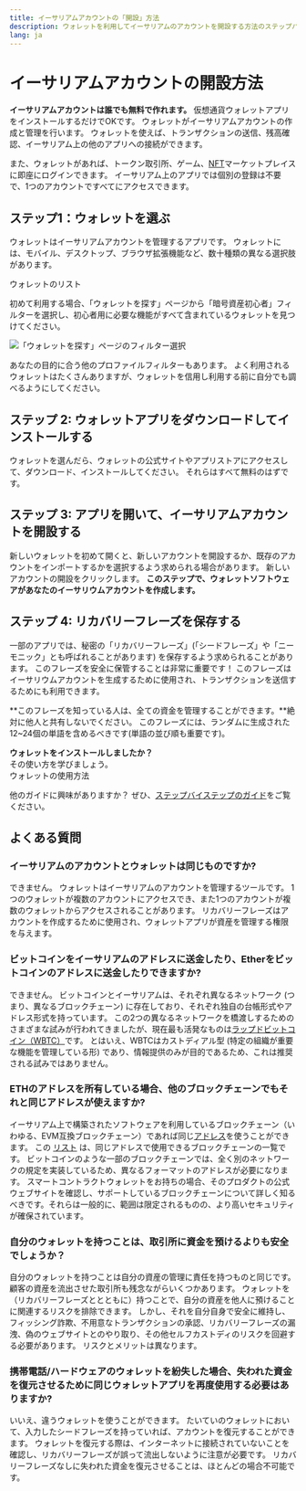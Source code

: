 ```yaml
---
title: イーサリアムアカウントの「開設」方法
description: ウォレットを利用してイーサリアムのアカウントを開設する方法のステップバイステップガイド
lang: ja
---
```


# イーサリアムアカウントの開設方法

**イーサリアムアカウントは誰でも無料で作れます。** 仮想通貨ウォレットアプリをインストールするだけでOKです。 ウォレットがイーサリアムアカウントの作成と管理を行います。 ウォレットを使えば、トランザクションの送信、残高確認、イーサリアム上の他のアプリへの接続ができます。

また、ウォレットがあれば、トークン取引所、ゲーム、[NFT](/glossary/#nft)マーケットプレイスに即座にログインできます。 イーサリアム上のアプリでは個別の登録は不要で、1つのアカウントですべてにアクセスできます。

## ステップ1：ウォレットを選ぶ

ウォレットはイーサリアムアカウントを管理するアプリです。 ウォレットには、モバイル、デスクトップ、ブラウザ拡張機能など、数十種類の異なる選択肢があります。


<ButtonLink href="/wallets/find-wallet/">
  ウォレットのリスト
</ButtonLink>

初めて利用する場合、「ウォレットを探す」ページから「暗号資産初心者」フィルターを選択し、初心者用に必要な機能がすべて含まれているウォレットを見つけてください。

![「ウォレットを探す」ページのフィルター選択](./wallet-box.png)

あなたの目的に合う他のプロファイルフィルターもあります。 よく利用されるウォレットはたくさんありますが、ウォレットを信用し利用する前に自分でも調べるようにしてください。

## ステップ 2: ウォレットアプリをダウンロードしてインストールする

ウォレットを選んだら、ウォレットの公式サイトやアプリストアにアクセスして、ダウンロード、インストールしてください。 それらはすべて無料のはずです。

## ステップ 3: アプリを開いて、イーサリアムアカウントを開設する

新しいウォレットを初めて開くと、新しいアカウントを開設するか、既存のアカウントをインポートするかを選択するよう求められる場合があります。 新しいアカウントの開設をクリックします。 **このステップで、ウォレットソフトウェアがあなたのイーサリウムアカウントを作成します。**

## ステップ 4: リカバリーフレーズを保存する

一部のアプリでは、秘密の「リカバリーフレーズ」(「シードフレーズ」や「ニーモニック」とも呼ばれることがあります) を保存するよう求められることがあります。 このフレーズを安全に保管することは非常に重要です！ このフレーズはイーサリウムアカウントを生成するために使用され、トランザクションを送信するためにも利用できます。

**このフレーズを知っている人は、全ての資金を管理することができます。**絶対に他人と共有しないでください。 このフレーズには、ランダムに生成された12~24個の単語を含めるべきです(単語の並び順も重要です)。

<div>
<InfoBanner shouldSpaceBetween emoji=":eyes:">
  <div><b>ウォレットをインストールしましたか？</b><br/>その使い方を学びましょう。</div>
  <ButtonLink href="/guides/how-to-use-a-wallet">
    ウォレットの使用方法
  </ButtonLink>
</InfoBanner>
</div>

他のガイドに興味がありますか？ ぜひ、[ステップバイステップのガイド](/guides/)をご覧ください。

## よくある質問

### イーサリアムのアカウントとウォレットは同じものですか?

できません。 ウォレットはイーサリアムのアカウントを管理するツールです。 1つのウォレットが複数のアカウントにアクセスでき、また1つのアカウントが複数のウォレットからアクセスされることがあります。 リカバリーフレーズはアカウントを作成するために使用され、ウォレットアプリが資産を管理する権限を与えます。

### ビットコインをイーサリアムのアドレスに送金したり、Etherをビットコインのアドレスに送金したりできますか?

できません。 ビットコインとイーサリアムは、それぞれ異なるネットワーク (つまり、異なるブロックチェーン) に存在しており、それぞれ独自の台帳形式やアドレス形式を持っています。 この2つの異なるネットワークを橋渡しするためのさまざまな試みが行われてきましたが、現在最も活発なものは[ラップドビットコイン（WBTC）](https://www.bitcoin.com/get-started/what-is-wbtc/)です。 とはいえ、WBTCはカストディアル型 (特定の組織が重要な機能を管理している形) であり、情報提供のみが目的であるため、これは推奨される試みではありません。

### ETHのアドレスを所有している場合、他のブロックチェーンでもそれと同じアドレスが使えますか?

イーサリアム上で構築されたソフトウェアを利用しているブロックチェーン（いわゆる、EVM互換ブロックチェーン）であれば同じ[アドレス](/glossary/#address)を使うことができます。 この [リスト](https://chainlist.org/) は、同じアドレスで使用できるブロックチェーンの一覧です。 ビットコインのような一部のブロックチェーンでは、全く別のネットワークの規定を実装しているため、異なるフォーマットのアドレスが必要になります。 スマートコントラクトウォレットをお持ちの場合、そのプロダクトの公式ウェブサイトを確認し、サポートしているブロックチェーンについて詳しく知るべきです。それらは一般的に、範囲は限定されるものの、より高いセキュリティが確保されています。

### 自分のウォレットを持つことは、取引所に資金を預けるよりも安全でしょうか？

自分のウォレットを持つことは自分の資産の管理に責任を持つものと同じです。 顧客の資産を流出させた取引所も残念ながらいくつかあります。 ウォレットを（リカバリーフレーズととともに）持つことで、自分の資産を他人に預けることに関連するリスクを排除できます。 しかし、それを自分自身で安全に維持し、フィッシング詐欺、不用意なトランザクションの承認、リカバリーフレーズの漏洩、偽のウェブサイトとのやり取り、その他セルフカストディのリスクを回避する必要があります。 リスクとメリットは異なります。

### 携帯電話/ハードウェアのウォレットを紛失した場合、失われた資金を復元させるために同じウォレットアプリを再度使用する必要はありますか?

いいえ、違うウォレットを使うことができます。 たいていのウォレットにおいて、入力したシードフレーズを持っていれば、アカウントを復元することができます。 ウォレットを復元する際は、インターネットに接続されていないことを確認し、リカバリーフレーズが誤って流出しないように注意が必要です。 リカバリーフレーズなしに失われた資金を復元させることは、ほとんどの場合不可能です。
